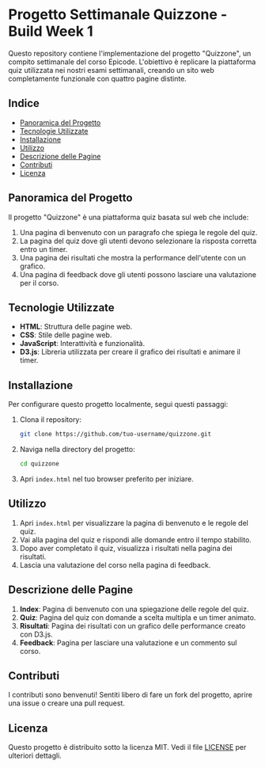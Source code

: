 # Progetto Settimanale Quizzone - Build Week 1

Questo repository contiene l'implementazione del progetto "Quizzone", un compito settimanale del corso Epicode. L'obiettivo è replicare la piattaforma quiz utilizzata nei nostri esami settimanali, creando un sito web completamente funzionale con quattro pagine distinte.

## Indice
- [Panoramica del Progetto](#panoramica-del-progetto)
- [Tecnologie Utilizzate](#tecnologie-utilizzate)
- [Installazione](#installazione)
- [Utilizzo](#utilizzo)
- [Descrizione delle Pagine](#descrizione-delle-pagine)
- [Contributi](#contributi)
- [Licenza](#licenza)

## Panoramica del Progetto

Il progetto "Quizzone" è una piattaforma quiz basata sul web che include:
1. Una pagina di benvenuto con un paragrafo che spiega le regole del quiz.
2. La pagina del quiz dove gli utenti devono selezionare la risposta corretta entro un timer.
3. Una pagina dei risultati che mostra la performance dell'utente con un grafico.
4. Una pagina di feedback dove gli utenti possono lasciare una valutazione per il corso.

## Tecnologie Utilizzate

- **HTML**: Struttura delle pagine web.
- **CSS**: Stile delle pagine web.
- **JavaScript**: Interattività e funzionalità.
- **D3.js**: Libreria utilizzata per creare il grafico dei risultati e animare il timer.

## Installazione

Per configurare questo progetto localmente, segui questi passaggi:

1. Clona il repository:
    ```sh
    git clone https://github.com/tuo-username/quizzone.git
    ```

2. Naviga nella directory del progetto:
    ```sh
    cd quizzone
    ```

3. Apri `index.html` nel tuo browser preferito per iniziare.

## Utilizzo

1. Apri `index.html` per visualizzare la pagina di benvenuto e le regole del quiz.
2. Vai alla pagina del quiz e rispondi alle domande entro il tempo stabilito.
3. Dopo aver completato il quiz, visualizza i risultati nella pagina dei risultati.
4. Lascia una valutazione del corso nella pagina di feedback.

## Descrizione delle Pagine

1. **Index**: Pagina di benvenuto con una spiegazione delle regole del quiz.
2. **Quiz**: Pagina del quiz con domande a scelta multipla e un timer animato.
3. **Risultati**: Pagina dei risultati con un grafico delle performance creato con D3.js.
4. **Feedback**: Pagina per lasciare una valutazione e un commento sul corso.

## Contributi

I contributi sono benvenuti! Sentiti libero di fare un fork del progetto, aprire una issue o creare una pull request.

## Licenza

Questo progetto è distribuito sotto la licenza MIT. Vedi il file [LICENSE](LICENSE) per ulteriori dettagli.
